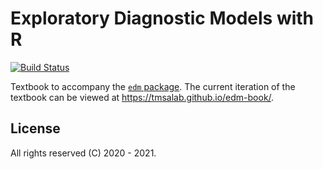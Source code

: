 # Exploratory Diagnostic Models with R

<!-- badges: start -->
[![Build Status](https://travis-ci.com/tmsalab/edm-book.svg?branch=master)](https://travis-ci.com/tmsalab/edm-book)
<!-- badges: end -->

Textbook to accompany the [`edm` package](https://github.com/tmsalab/ecdm).
The current iteration of the textbook can be viewed at <https://tmsalab.github.io/edm-book/>.

## License

All rights reserved (C) 2020 - 2021.

